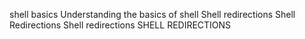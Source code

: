 shell basics
Understanding the basics of shell
Shell redirections
Shell Redirections
Shell redirections
SHELL REDIRECTIONS
